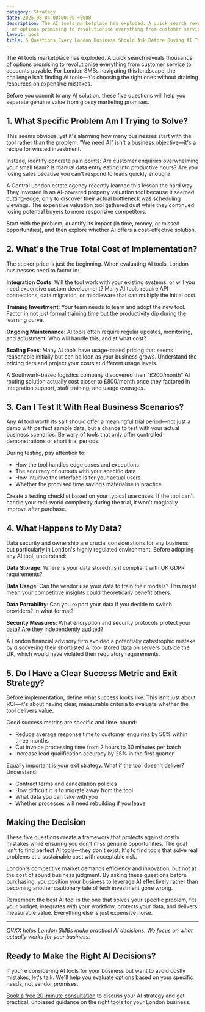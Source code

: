 ```yaml
---
category: Strategy
date: 2025-08-04 00:00:00 +0000
description: The AI tools marketplace has exploded. A quick search reveals thousands
  of options promising to revolutionise everything from customer service to acco...
layout: post
title: 5 Questions Every London Business Should Ask Before Buying AI Tools
---
```


The AI tools marketplace has exploded. A quick search reveals thousands of options promising to revolutionise everything from customer service to accounts payable. For London SMBs navigating this landscape, the challenge isn't finding AI tools—it's choosing the right ones without draining resources on expensive mistakes.

Before you commit to any AI solution, these five questions will help you separate genuine value from glossy marketing promises.

## 1. What Specific Problem Am I Trying to Solve?

This seems obvious, yet it's alarming how many businesses start with the tool rather than the problem. "We need AI" isn't a business objective—it's a recipe for wasted investment.

Instead, identify concrete pain points: Are customer enquiries overwhelming your small team? Is manual data entry eating into productive hours? Are you losing sales because you can't respond to leads quickly enough?

A Central London estate agency recently learned this lesson the hard way. They invested in an AI-powered property valuation tool because it seemed cutting-edge, only to discover their actual bottleneck was scheduling viewings. The expensive valuation tool gathered dust while they continued losing potential buyers to more responsive competitors.

Start with the problem, quantify its impact (in time, money, or missed opportunities), and then explore whether AI offers a cost-effective solution.

## 2. What's the True Total Cost of Implementation?

The sticker price is just the beginning. When evaluating AI tools, London businesses need to factor in:

**Integration Costs**: Will the tool work with your existing systems, or will you need expensive custom development? Many AI tools require API connections, data migration, or middleware that can multiply the initial cost.

**Training Investment**: Your team needs to learn and adopt the new tool. Factor in not just formal training time but the productivity dip during the learning curve.

**Ongoing Maintenance**: AI tools often require regular updates, monitoring, and adjustment. Who will handle this, and at what cost?

**Scaling Fees**: Many AI tools have usage-based pricing that seems reasonable initially but can balloon as your business grows. Understand the pricing tiers and project your costs at different usage levels.

A Southwark-based logistics company discovered their "£200/month" AI routing solution actually cost closer to £800/month once they factored in integration support, staff training, and usage overages.

## 3. Can I Test It With Real Business Scenarios?

Any AI tool worth its salt should offer a meaningful trial period—not just a demo with perfect sample data, but a chance to test with your actual business scenarios. Be wary of tools that only offer controlled demonstrations or short trial periods.

During testing, pay attention to:
- How the tool handles edge cases and exceptions
- The accuracy of outputs with your specific data
- How intuitive the interface is for your actual users
- Whether the promised time savings materialise in practice

Create a testing checklist based on your typical use cases. If the tool can't handle your real-world complexity during the trial, it won't magically improve after purchase.

## 4. What Happens to My Data?

Data security and ownership are crucial considerations for any business, but particularly in London's highly regulated environment. Before adopting any AI tool, understand:

**Data Storage**: Where is your data stored? Is it compliant with UK GDPR requirements?

**Data Usage**: Can the vendor use your data to train their models? This might mean your competitive insights could theoretically benefit others.

**Data Portability**: Can you export your data if you decide to switch providers? In what format?

**Security Measures**: What encryption and security protocols protect your data? Are they independently audited?

A London financial advisory firm avoided a potentially catastrophic mistake by discovering their shortlisted AI tool stored data on servers outside the UK, which would have violated their regulatory requirements.

## 5. Do I Have a Clear Success Metric and Exit Strategy?

Before implementation, define what success looks like. This isn't just about ROI—it's about having clear, measurable criteria to evaluate whether the tool delivers value.

Good success metrics are specific and time-bound:
- Reduce average response time to customer enquiries by 50% within three months
- Cut invoice processing time from 2 hours to 30 minutes per batch
- Increase lead qualification accuracy by 25% in the first quarter

Equally important is your exit strategy. What if the tool doesn't deliver? Understand:
- Contract terms and cancellation policies
- How difficult it is to migrate away from the tool
- What data you can take with you
- Whether processes will need rebuilding if you leave

## Making the Decision

These five questions create a framework that protects against costly mistakes while ensuring you don't miss genuine opportunities. The goal isn't to find perfect AI tools—they don't exist. It's to find tools that solve real problems at a sustainable cost with acceptable risk.

London's competitive market demands efficiency and innovation, but not at the cost of sound business judgment. By asking these questions before purchasing, you position your business to leverage AI effectively rather than becoming another cautionary tale of tech investment gone wrong.

Remember: the best AI tool is the one that solves your specific problem, fits your budget, integrates with your workflow, protects your data, and delivers measurable value. Everything else is just expensive noise.

---

*QVXX helps London SMBs make practical AI decisions. We focus on what actually works for your business.*

## Ready to Make the Right AI Decisions?

If you're considering AI tools for your business but want to avoid costly mistakes, let's talk. We'll help you evaluate options based on your specific needs, not vendor promises.

[Book a free 20-minute consultation](https://calendar.app.google/FEpevxQTJxqaTzTPA) to discuss your AI strategy and get practical, unbiased guidance on the right tools for your London business.